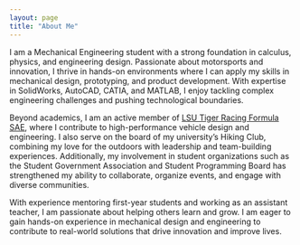 ```yaml
---
layout: page
title: "About Me"
---
```


I am a Mechanical Engineering student with a strong foundation in calculus, physics, and engineering design. Passionate about motorsports and innovation, I thrive in hands-on environments where I can apply my skills in mechanical design, prototyping, and product development. With expertise in SolidWorks, AutoCAD, CATIA, and MATLAB, I enjoy tackling complex engineering challenges and pushing technological boundaries.  

Beyond academics, I am an active member of [LSU Tiger Racing Formula SAE](https://www.formulalsu.com/), where I contribute to high-performance vehicle design and engineering. I also serve on the board of my university’s Hiking Club, combining my love for the outdoors with leadership and team-building experiences. Additionally, my involvement in student organizations such as the Student Government Association and Student Programming Board has strengthened my ability to collaborate, organize events, and engage with diverse communities.  

With experience mentoring first-year students and working as an assistant teacher, I am passionate about helping others learn and grow. I am eager to gain hands-on experience in mechanical design and engineering to contribute to real-world solutions that drive innovation and improve lives.
